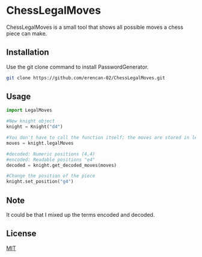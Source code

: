 # ChessLegalMoves

ChessLegalMoves is a small tool that shows all possible moves a chess piece can make.

## Installation

Use the git clone command to install PasswordGenerator.

```bash
git clone https://github.com/erencan-02/ChessLegalMoves.git
```

## Usage

```python
import LegalMoves

#New knight object
knight = Knight("d4") 

#You don't have to call the function itself; the moves are stored in legalMoves
moves = knight.legalMoves

#decoded: Numeric positions (4,4)
#encoded: Readable positions "e4"
decoded = knight.get_decoded_moves(moves)

#Change the position of the piece
knight.set_position("g4")
```

## Note
It could be that I mixed up the terms encoded and decoded.

## License
[MIT](https://choosealicense.com/licenses/mit/)

